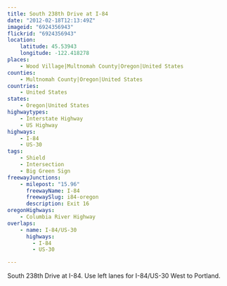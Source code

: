 ```yaml
---
title: South 238th Drive at I-84
date: "2012-02-18T12:13:49Z"
imageid: "6924356943"
flickrid: "6924356943"
location:
    latitude: 45.53943
    longitude: -122.418278
places:
    - Wood Village|Multnomah County|Oregon|United States
counties:
    - Multnomah County|Oregon|United States
countries:
    - United States
states:
    - Oregon|United States
highwaytypes:
    - Interstate Highway
    - US Highway
highways:
    - I-84
    - US-30
tags:
    - Shield
    - Intersection
    - Big Green Sign
freewayJunctions:
    - milepost: "15.96"
      freewayName: I-84
      freewaySlug: i84-oregon
      description: Exit 16
oregonHighways:
    - Columbia River Highway
overlaps:
    - name: I-84/US-30
      highways:
        - I-84
        - US-30

---
```

South 238th Drive at I-84.  Use left lanes for I-84/US-30 West to Portland.